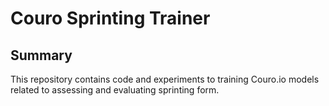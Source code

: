 # Couro Sprinting Trainer

## Summary
This repository contains code and experiments to training Couro.io models related to assessing and evaluating sprinting form.